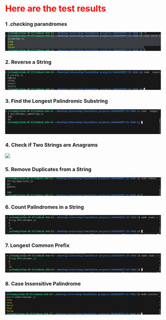 <h1 style="color:red;">Here are the test results</h1>


<h3>1 .checking parandromes</h3>
<img src="https://github.com/jothammicheni/TEACH2GIVE-INTERNSHIP/blob/main/Teach2Give%20projects/JAVASCRIPT/JS-TASK-1/test-cases-results/Palindrome.png"/>

<h3>2. Reverse a String</h3>
<img src="https://github.com/jothammicheni/TEACH2GIVE-INTERNSHIP/blob/main/Teach2Give%20projects/JAVASCRIPT/JS-TASK-1/test-cases-results/%20Reverse_String.png"/>

<h3>3. Find the Longest Palindromic Substring</h3>
<img src="https://github.com/jothammicheni/TEACH2GIVE-INTERNSHIP/blob/main/Teach2Give%20projects/JAVASCRIPT/JS-TASK-1/test-cases-results/Longest_Palindromic_Substring.png"/>

<h3>4.  Check if Two Strings are Anagrams</h3>
<img src="https://github.com/jothammicheni/TEACH2GIVE-INTERNSHIP/blob/main/Teach2Give%20projects/JAVASCRIPT/JS-TASK-1/test-cases-results/anagram.pngS"/>

<h3>5. Remove Duplicates from a String</h3>
<img src="https://github.com/jothammicheni/TEACH2GIVE-INTERNSHIP/blob/main/Teach2Give%20projects/JAVASCRIPT/JS-TASK-1/test-cases-results/remove_duplicate.png"/>

<h3>6. Count Palindromes in a String</h3>
<img src="https://github.com/jothammicheni/TEACH2GIVE-INTERNSHIP/blob/main/Teach2Give%20projects/JAVASCRIPT/JS-TASK-1/test-cases-results/Palindromes_in_a_String.png"/>

<h3>7. Longest Common Prefix</h3>
<img src="https://github.com/jothammicheni/TEACH2GIVE-INTERNSHIP/blob/main/Teach2Give%20projects/JAVASCRIPT/JS-TASK-1/test-cases-results/Palindromes_in_a_String.png"/>

<h3>8. Case Insensitive Palindrome</h3>
<img src="https://github.com/jothammicheni/TEACH2GIVE-INTERNSHIP/blob/main/Teach2Give%20projects/JAVASCRIPT/JS-TASK-1/test-cases-results/caseSensitive.png"/>


